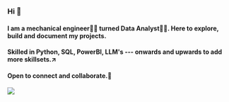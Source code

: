 ### Hi 👋

#### I am a mechanical engineer👨‍🔧 turned Data Analyst👨‍💻. Here to explore, build and document my projects.
#### Skilled in Python, SQL, PowerBI, LLM's --- onwards and upwards to add more skillsets.↗

#### Open to connect and collaborate.🤝

![](https://komarev.com/ghpvc/?username=manishXplore)
